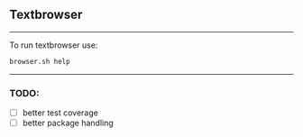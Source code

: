 ## Textbrowser
---
To run textbrowser use:
```bash
browser.sh help
```
---
### TODO:
- [ ] better test coverage
- [ ] better package handling
